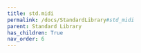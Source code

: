 ```yaml
---
title: std.midi
permalink: /docs/StandardLibrary#std_midi
parent: Standard Library
has_children: True
nav_order: 6
---
```

